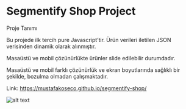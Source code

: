 # Segmentify Shop Project

Proje Tanımı

Bu projede ilk tercih pure Javascript’tir. Ürün verileri iletilen JSON verisinden dinamik olarak alınmıştır.

Masaüstü ve mobil çözünürlükte ürünler slide edilebilir durumdadır.

Masaüstü ve mobil farklı çözünürlük ve ekran boyutlarında sağlıklı bir şekilde, bozulma olmadan çalışmaktadır.

Link: https://mustafakoseco.github.io/segmentify-shop/

![alt text](https://imgyukle.com/f/2022/04/17/RuSdsj.jpg)
